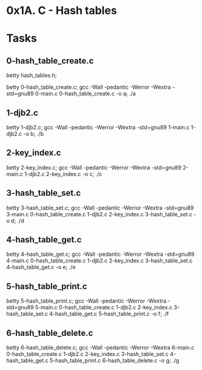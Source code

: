 # 0x1A. C - Hash tables

# Tasks
## 0-hash_table_create.c
betty hash_tables.h;

betty 0-hash_table_create.c; gcc -Wall -pedantic -Werror -Wextra -std=gnu89 0-main.c 0-hash_table_create.c -o a; ./a

## 1-djb2.c
betty 1-djb2.c; gcc -Wall -pedantic -Werror -Wextra -std=gnu89 1-main.c 1-djb2.c -o b; ./b

## 2-key_index.c
betty 2-key_index.c; gcc -Wall -pedantic -Werror -Wextra -std=gnu89 2-main.c 1-djb2.c 2-key_index.c -o c; ./c

## 3-hash_table_set.c
betty 3-hash_table_set.c; gcc -Wall -pedantic -Werror -Wextra -std=gnu89 3-main.c 0-hash_table_create.c 1-djb2.c 2-key_index.c 3-hash_table_set.c -o d; ./d

## 4-hash_table_get.c
betty 4-hash_table_get.c; gcc -Wall -pedantic -Werror -Wextra -std=gnu89 4-main.c 0-hash_table_create.c 1-djb2.c 2-key_index.c 3-hash_table_set.c 4-hash_table_get.c -o e; ./e

## 5-hash_table_print.c
betty 5-hash_table_print.c; gcc -Wall -pedantic -Werror -Wextra -std=gnu89 5-main.c 0-hash_table_create.c 1-djb2.c 2-key_index.c 3-hash_table_set.c 4-hash_table_get.c 5-hash_table_print.c -o f; ./f 

## 6-hash_table_delete.c
betty 6-hash_table_delete.c; gcc -Wall -pedantic -Werror -Wextra 6-main.c 0-hash_table_create.c 1-djb2.c 2-key_index.c 3-hash_table_set.c 4-hash_table_get.c 5-hash_table_print.c 6-hash_table_delete.c -o g; ./g
